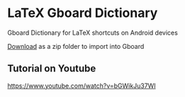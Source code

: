 # LaTeX Gboard Dictionary

Gboard Dictionary for LaTeX shortcuts on Android devices

[Download](https://github.com/eyl327/LaTeX-Gboard-Dictionary/archive/v7.0.zip) as a zip folder to import into Gboard

## Tutorial on Youtube

https://www.youtube.com/watch?v=bGWikJu37WI
